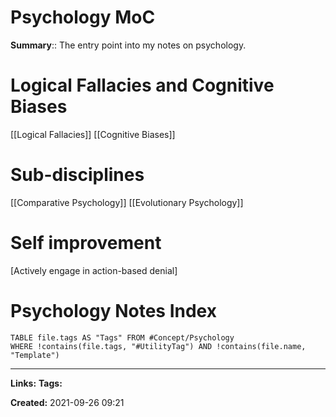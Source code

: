 # Psychology MoC
**Summary**:: The entry point into my notes on psychology.


# Logical Fallacies and Cognitive Biases
[[Logical Fallacies]]
[[Cognitive Biases]]


# Sub-disciplines
[[Comparative Psychology]]
[[Evolutionary Psychology]]


# Self improvement
[Actively engage in action-based denial]



# Psychology Notes Index

```dataview
TABLE file.tags AS "Tags" FROM #Concept/Psychology
WHERE !contains(file.tags, "#UtilityTag") AND !contains(file.name, "Template")
```


---
**Links:** 
**Tags:** 



**Created:** 2021-09-26  09:21